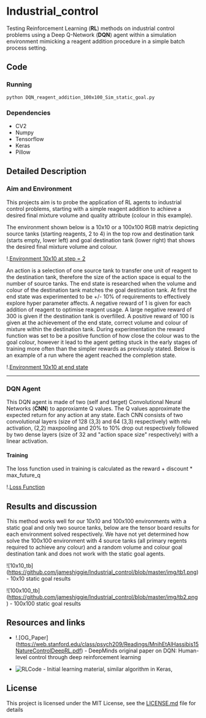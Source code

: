 # Industrial_control
Testing Reinforcement Learning (**RL**) methods on industrial control problems using a Deep Q-Network (**DQN**) agent within a simulation environment mimicking a reagent addition procedure in a simple batch process setting. 

## Code

### Running
```
python DQN_reagent_addition_100x100_Sim_static_goal.py
```

### Dependencies

*  CV2
*  Numpy
*  Tensorflow
*  Keras
*  Pillow


## Detailed Description
### Aim and Environment

This projects aim is to probe the application of RL agents to industrial control problems, starting with a simple reagent addition to achieve a desired final mixture volume and quality attribute (colour in this example). 

The environment shown below is a 10x10 or a 100x100 RGB matrix  depicting source tanks (starting reagents, 2 to 4) in the top row and destination tank (starts empty, lower left) and goal destination tank (lower right) that shows the desired final mixture volume and colour.    

!.[Environment 10x10 at step = 2](https://github.com/jameshiggie/Industrial_control/blob/master/img/10x10_start_anno.png)

An action is a selection of one source tank to transfer one unit of reagent to the destination tank, therefore the size of the action space is equal to the number of source tanks. The end state is researched when the volume and colour of the destination tank matches the goal destination tank. At first the end state was experimented to be +/- 10% of requirements to effectively explore hyper parameter affects. A negative reward of 1 is given for each addition of reagent to optimise reagent usage. A large negative reward of 300 is given if the destination tank is overfilled. A positive reward of 100 is given at the achievement of the end state, correct volume and colour of mixture within the destination tank. During experimentation the reward function was set to be a positive function of how close the colour was to the goal colour, however it lead to the agent getting stuck in the early stages of training more often than the simpler rewards as previously stated. Below is an example of a run where the agent reached the completion state.

!.[Environment 10x10 at end state](https://github.com/jameshiggie/Industrial_control/blob/master/img/10x10_start_anno.png)

---

### DQN Agent

This DQN agent is made of two (self and target) Convolutional Neural Networks (**CNN**) to approxiamte Q values. The Q values approximate the expected return for any action at any state. Each CNN consists of two convolutional layers (size of 128 (3,3) and 64 (3,3) respectively) with relu activation, (2,2) maxpooling and 20% to 10% drop out respectively followed by two dense layers (size of 32 and "action space size" respectively) with a linear activation.  

#### Training

The loss function used in training is calculated as the reward + discount * max_future_q

!.[Loss Function](https://github.com/jameshiggie/Industrial_control/blob/master/img/loss_func.png)


## Results and discussion

This method works well for our 10x10 and 100x100 environments with a static goal and only two source tanks, below are the tensor board results for each environment solved respectively. We have not yet determined how solve the 100x100 environment with 4 source tanks (all primary regents required to achieve any colour) and a random volume and colour goal destination tank and does not work with the static goal agents. 

![10x10_tb] (https://github.com/jameshiggie/Industrial_control/blob/master/img/tb1.png) - 10x10 static goal results 

![100x100_tb] (https://github.com/jameshiggie/Industrial_control/blob/master/img/tb2.png) - 100x100 static goal results 

## Resources and links
* !.[OG_Paper] (https://web.stanford.edu/class/psych209/Readings/MnihEtAlHassibis15NatureControlDeepRL.pdf) - DeepMinds original paper on DQN: Human-level control through deep reinforcement learning

* ![RLCode](https://pythonprogramming.net/deep-q-learning-dqn-reinforcement-learning-python-tutorial) - Initial learning material, similar algorithm in Keras, 


## License
This project is licensed under the MIT License, see the [LICENSE.md](LICENSE.md) file for details
